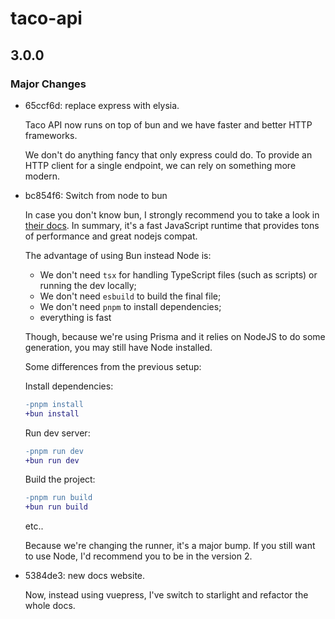 # taco-api

## 3.0.0

### Major Changes

- 65ccf6d: replace express with elysia.

  Taco API now runs on top of bun and we have faster and better HTTP frameworks.

  We don't do anything fancy that only express could do. To provide an HTTP client for a single endpoint, we can rely on something more modern.

- bc854f6: Switch from node to bun

  In case you don't know bun, I strongly recommend you to take a look in [their docs](https://bun.sh/). In summary, it's a fast JavaScript runtime that provides tons of performance and great nodejs compat.

  The advantage of using Bun instead Node is:

  - We don't need `tsx` for handling TypeScript files (such as scripts) or running the dev locally;
  - We don't need `esbuild` to build the final file;
  - We don't need `pnpm` to install dependencies;
  - everything is fast

  Though, because we're using Prisma and it relies on NodeJS to do some generation, you may still have Node installed.

  Some differences from the previous setup:

  Install dependencies:

  ```diff
  -pnpm install
  +bun install
  ```

  Run dev server:

  ```diff
  -pnpm run dev
  +bun run dev
  ```

  Build the project:

  ```diff
  -pnpm run build
  +bun run build
  ```

  etc..

  Because we're changing the runner, it's a major bump. If you still want to use Node, I'd recommend you to be in the version 2.

- 5384de3: new docs website.

  Now, instead using vuepress, I've switch to starlight and refactor the whole docs.
